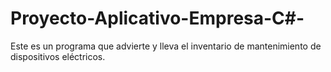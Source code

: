 # Proyecto-Aplicativo-Empresa-C#-
Este es un programa que advierte y lleva el inventario de mantenimiento de dispositivos eléctricos.
